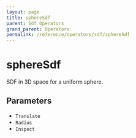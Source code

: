 ```yaml
---
layout: page
title: sphereSdf
parent: Sdf Operators
grand_parent: Operators
permalink: /reference/operators/sdf/sphereSdf
---
```


# sphereSdf

SDF in 3D space for a uniform sphere.

## Parameters

* `Translate`
* `Radius`
* `Inspect`
